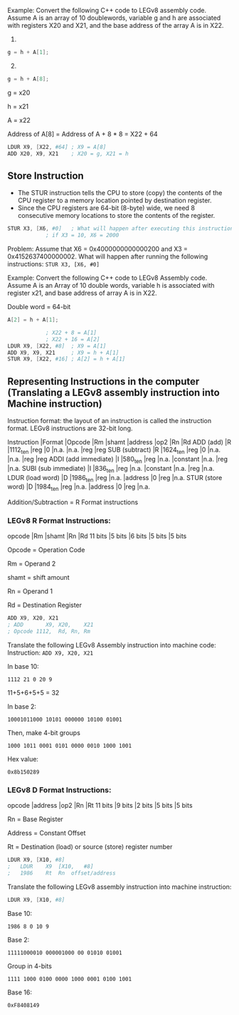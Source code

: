 Example: Convert the following C++ code to LEGv8 assembly code. Assume A is an array of 10 doublewords, variable g and h are associated with registers X20 and X21, and the base address of the array A is in X22.

1. 
```cpp
g = h + A[1];
```

2. 
```cpp
g = h + A[8];
```
g = x20

h = x21

A = x22

Address of A[8] = Address of A + 8 * 8 = X22 + 64

```S
LDUR X9, [X22, #64]	; X9 = A[8]
ADD X20, X9, X21	; X20 = g, X21 = h
```

## Store Instruction
- The STUR instruction tells the CPU to store (copy) the contents of the CPU register to a memory location pointed by destination register.
- Since the CPU registers are 64-bit (8-byte) wide, we need 8 consecutive memory locations to store the contents of the register.

```S
STUR X3, [X6, #0]	; What will happen after executing this instruction?
			; if X3 = 10, X6 = 2000
```

Problem: Assume that X6 = 0x4000000000000200 and X3 = 0x4152637400000002. What will happen after running the following instructions: `STUR X3, [X6, #0]`

Example: Convert the following C++ code to LEGv8 Assembly code. Assume A is an Array of 10 double words, variable h is associated with register x21, and base address of array A is in X22.

Double word = 64-bit

```cpp
A[2] = h + A[1];
```
```S
			; X22 + 8 = A[1]
			; X22 + 16 = A[2]
LDUR X9, [X22, #8]	; X9 = A[1] 
ADD X9, X9, X21		; X9 = h + A[1]
STUR X9, [X22, #16]	; A[2] = h + A[1]
```

## Representing Instructions in the computer (Translating a LEGv8 assembly instruction into Machine instruction)
Instruction format: the layout of an instruction is called the instruction format. LEGv8 instructions are 32-bit long.

Instruction 		|Format	|Opcode			|Rm	|shamt	|address	|op2	|Rn	|Rd
ADD (add)		|R	|1112<sub>ten</sub>	|reg	|0	|n.a.		|n.a.	|reg	|reg
SUB (subtract)		|R	|1624<sub>ten</sub>	|reg	|0	|n.a.		|n.a.	|reg	|reg
ADDI (add immediate)	|I	|580<sub>ten</sub>	|reg	|n.a.	|constant	|n.a.	|reg	|n.a.
SUBI (sub immediate)	|I	|836<sub>ten</sub>	|reg	|n.a.	|constant	|n.a.	|reg	|n.a.
LDUR (load word)	|D	|1986<sub>ten</sub>	|reg	|n.a.	|address	|0	|reg	|n.a.
STUR (store word)	|D	|1984<sub>ten</sub>	|reg	|n.a.	|address	|0	|reg	|n.a.

Addition/Subtraction = R Format instructions

### LEGv8 R Format Instructions:

opcode	|Rm	|shamt	|Rn	|Rd
11 bits	|5 bits	|6 bits	|5 bits	|5 bits

Opcode = Operation Code

Rm = Operand 2

shamt = shift amount

Rn = Operand 1

Rd = Destination Register

```S
ADD X9, X20, X21
; ADD		X9,	X20,	X21
; Opcode 1112,	Rd,	Rn,	Rm
```

Translate the following LEGv8 Assembly instruction into machine code:
Instruction: `ADD X9, X20, X21`

In base 10:

```
1112 21 0 20 9
```
11+5+6+5+5 = 32

In base 2:
```
10001011000 10101 000000 10100 01001
```
Then, make 4-bit groups
```
1000 1011 0001 0101 0000 0010 1000 1001
```
Hex value:
```
0x8b150289
```

### LEGv8 D Format Instructions:

opcode	|address	|op2	|Rn	|Rt
11 bits	|9 bits		|2 bits	|5 bits	|5 bits

Rn = Base Register

Address = Constant Offset

Rt =  Destination (load) or source (store) register number

```S
LDUR X9, [X10, #8]
;	LDUR	X9	[X10,	#8]
;	1986	Rt	Rn	offset/address
```

Translate the following LEGv8 assembly instruction into machine instruction:
```S
LDUR X9, [X10, #8]
```

Base 10:
```
1986 8 0 10 9
```

Base 2:
```
11111000010 000001000 00 01010 01001
```

Group in 4-bits
```
1111 1000 0100 0000 1000 0001 0100 1001
```
Base 16:
```
0xF8408149
```
